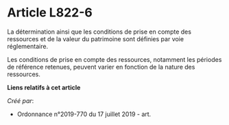 # Article L822-6

La détermination ainsi que les conditions de prise en compte des ressources et de la valeur du patrimoine sont définies par
voie réglementaire.

Les conditions de prise en compte des ressources, notamment les périodes de référence retenues, peuvent varier en fonction de
la nature des ressources.

**Liens relatifs à cet article**

_Créé par_:

  - Ordonnance n°2019-770 du 17 juillet 2019 - art.

